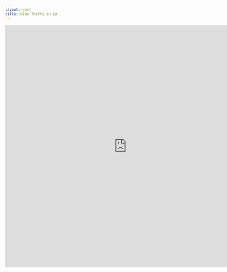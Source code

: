 ```yaml
---
layout: post
title: Bike Thefts in LA
---
```

<iframe src="https://jclark.shinyapps.io/bike3/" style="border: none; width: 800px; height: 800px"></iframe>
